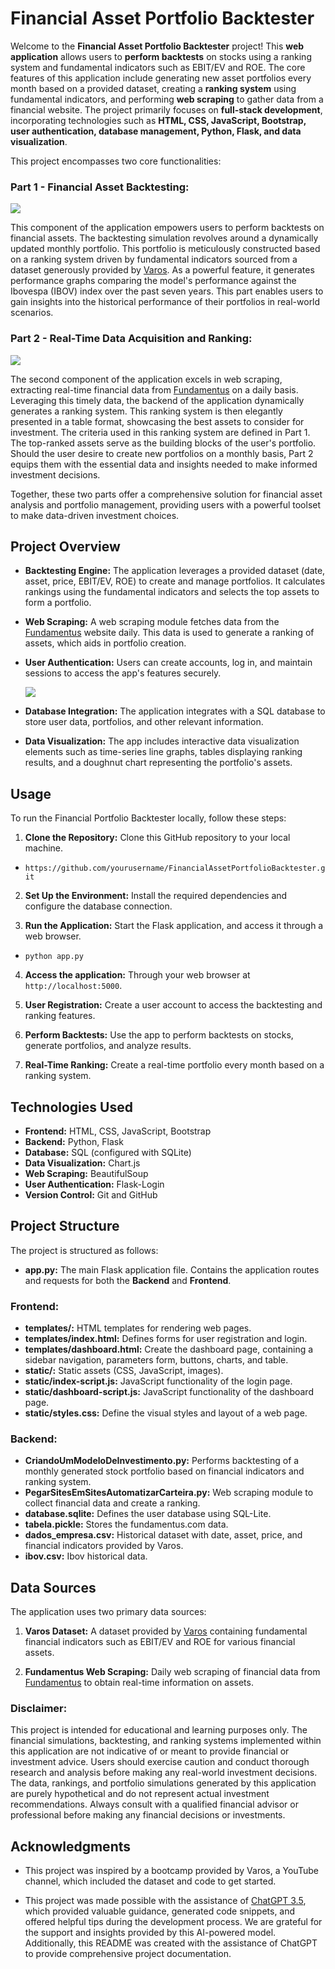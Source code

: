 # Financial Asset Portfolio Backtester

Welcome to the **Financial Asset Portfolio Backtester** project! This **web application** allows users to **perform backtests** on stocks using a ranking system and fundamental indicators such as EBIT/EV and ROE. The core features of this application include generating new asset portfolios every month based on a provided dataset, creating a **ranking system** using fundamental indicators, and performing **web scraping** to gather data from a financial website. The project primarily focuses on **full-stack development**, incorporating technologies such as **HTML, CSS, JavaScript, Bootstrap, user authentication, database management, Python, Flask, and data visualization**.

This project encompasses two core functionalities:

### Part 1 - Financial Asset Backtesting:

<img src="https://github.com/felipecacique/PortfolioBacktester/blob/main/img/backtest-page.png" />

This component of the application empowers users to perform backtests on financial assets. The backtesting simulation revolves around a dynamically updated monthly portfolio. This portfolio is meticulously constructed based on a ranking system driven by fundamental indicators sourced from a dataset generously provided by [Varos](https://www.youtube.com/@varos-programacao). As a powerful feature, it generates performance graphs comparing the model's performance against the Ibovespa (IBOV) index over the past seven years. This part enables users to gain insights into the historical performance of their portfolios in real-world scenarios.

### Part 2 - Real-Time Data Acquisition and Ranking:

<img src="https://github.com/felipecacique/PortfolioBacktester/blob/main/img/ranking-page.png" />

The second component of the application excels in web scraping, extracting real-time financial data from [Fundamentus](https://www.fundamentus.com.br/resultado.php) on a daily basis. Leveraging this timely data, the backend of the application dynamically generates a ranking system. This ranking system is then elegantly presented in a table format, showcasing the best assets to consider for investment. The criteria used in this ranking system are defined in Part 1. The top-ranked assets serve as the building blocks of the user's portfolio. Should the user desire to create new portfolios on a monthly basis, Part 2 equips them with the essential data and insights needed to make informed investment decisions.

Together, these two parts offer a comprehensive solution for financial asset analysis and portfolio management, providing users with a powerful toolset to make data-driven investment choices.

## Project Overview

- **Backtesting Engine:** The application leverages a provided dataset (date, asset, price, EBIT/EV, ROE) to create and manage portfolios. It calculates rankings using the fundamental indicators and selects the top assets to form a portfolio.

- **Web Scraping:** A web scraping module fetches data from the [Fundamentus](https://www.fundamentus.com.br/resultado.php) website daily. This data is used to generate a ranking of assets, which aids in portfolio creation.

- **User Authentication:** Users can create accounts, log in, and maintain sessions to access the app's features securely.

  <img src="https://github.com/felipecacique/PortfolioBacktester/blob/main/img/login-page.png" />

- **Database Integration:** The application integrates with a SQL database to store user data, portfolios, and other relevant information.

- **Data Visualization:** The app includes interactive data visualization elements such as time-series line graphs, tables displaying ranking results, and a doughnut chart representing the portfolio's assets.

## Usage

To run the Financial Portfolio Backtester locally, follow these steps:

1. **Clone the Repository:** Clone this GitHub repository to your local machine.


- `https://github.com/yourusername/FinancialAssetPortfolioBacktester.git`

2. **Set Up the Environment:** Install the required dependencies and configure the database connection.

3. **Run the Application:** Start the Flask application, and access it through a web browser.

- `python app.py`

4. **Access the application:** Through your web browser at `http://localhost:5000`.

5. **User Registration:** Create a user account to access the backtesting and ranking features.

6. **Perform Backtests:** Use the app to perform backtests on stocks, generate portfolios, and analyze results.

7. **Real-Time Ranking:** Create a real-time portfolio every month based on a ranking system.

## Technologies Used
- **Frontend:** HTML, CSS, JavaScript, Bootstrap
- **Backend:** Python, Flask
- **Database:** SQL (configured with SQLite)
- **Data Visualization:** Chart.js
- **Web Scraping:** BeautifulSoup
- **User Authentication:** Flask-Login
- **Version Control:** Git and GitHub

## Project Structure

The project is structured as follows:

- **app.py:** The main Flask application file. Contains the application routes and requests for both the **Backend** and **Frontend**.
  
### Frontend:
  
- **templates/:** HTML templates for rendering web pages.
- **templates/index.html:** Defines forms for user registration and login.
- **templates/dashboard.html:** Create the dashboard page, containing a sidebar navigation, parameters form, buttons, charts, and table.
- **static/:** Static assets (CSS, JavaScript, images).
- **static/index-script.js:** JavaScript functionality of the login page.
- **static/dashboard-script.js:** JavaScript functionality of the dashboard page.
- **static/styles.css:** Define the visual styles and layout of a web page.

### Backend: 

- **CriandoUmModeloDeInvestimento.py:** Performs backtesting of a monthly generated stock portfolio based on financial indicators and ranking system.
- **PegarSitesEmSitesAutomatizarCarteira.py:** Web scraping module to collect financial data and create a ranking.
- **database.sqlite:** Defines the user database using SQL-Lite.
- **tabela.pickle:** Stores the fundamentus.com data.
- **dados_empresa.csv:** Historical dataset with date, asset, price, and financial indicators provided by Varos.
- **ibov.csv:** Ibov historical data.



## Data Sources

The application uses two primary data sources:

1. **Varos Dataset:** A dataset provided by [Varos](https://www.youtube.com/@varos-programacao) containing fundamental financial indicators such as EBIT/EV and ROE for various financial assets.
   
2. **Fundamentus Web Scraping:** Daily web scraping of financial data from [Fundamentus](https://www.fundamentus.com.br/resultado.php) to obtain real-time information on assets.

### Disclaimer:

This project is intended for educational and learning purposes only. The financial simulations, backtesting, and ranking systems implemented within this application are not indicative of or meant to provide financial or investment advice. Users should exercise caution and conduct thorough research and analysis before making any real-world investment decisions. The data, rankings, and portfolio simulations generated by this application are purely hypothetical and do not represent actual investment recommendations. Always consult with a qualified financial advisor or professional before making any financial decisions or investments.

## Acknowledgments

* This project was inspired by a bootcamp provided by Varos, a YouTube channel, which included the dataset and code to get started.

* This project was made possible with the assistance of [ChatGPT 3.5](https://chat.openai.com/), which provided valuable guidance, generated code snippets, and offered helpful tips during the development process. We are grateful for the support and insights provided by this AI-powered model. Additionally, this README was created with the assistance of ChatGPT to provide comprehensive project documentation.

